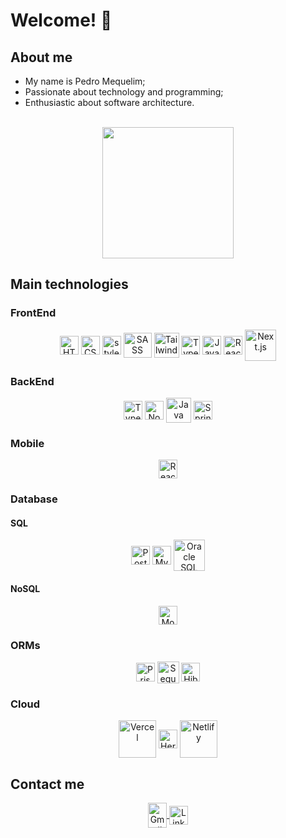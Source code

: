# Welcome! 👋

<div>
  <h2>About me</h2>
  <ul>
    <li>My name is Pedro Mequelim;</li>
  	<li>Passionate about technology and programming;</li>
  	<li>Enthusiastic about software architecture.</li>
  </ul>
</div>

<br>

<div align="center">
  <img height="210rem" src="https://github-readme-stats.vercel.app/api/top-langs/?username=phms02&layout=compact&langs_count=8&theme=algolia"/>
</div>

<div>
  <h2>Main technologies</h1>
  <h3>FrontEnd</h2>
  <div align="center">
    <img alt="HTML" height="30" width="30" align="center" src="https://cdn.jsdelivr.net/gh/devicons/devicon@latest/icons/html5/html5-original.svg" />
    <img alt="CSS" height="30" width="30" align="center" src="https://cdn.jsdelivr.net/gh/devicons/devicon@latest/icons/css3/css3-original.svg" />
    <img alt="styled-components" height="30" width="30" align="center" src="https://skillicons.dev/icons?i=styledcomponents" />
    <img alt="SASS" height="40" width="45" align="center" src="https://cdn.jsdelivr.net/gh/devicons/devicon@latest/icons/sass/sass-original.svg" />
    <img alt="Tailwind CSS" height="40" width="40" align="center" src="https://cdn.jsdelivr.net/gh/devicons/devicon@latest/icons/tailwindcss/tailwindcss-original.svg" />
    <img alt="TypeScript" height="30" width="30" align="center" src="https://cdn.jsdelivr.net/gh/devicons/devicon@latest/icons/typescript/typescript-original.svg" />
    <img alt="JavaScript" height="30" width="30" align="center" src="https://cdn.jsdelivr.net/gh/devicons/devicon@latest/icons/javascript/javascript-original.svg" />
    <img alt="React.js" height="30" width="30" align="center" src="https://cdn.jsdelivr.net/gh/devicons/devicon@latest/icons/react/react-original.svg" />
    <img alt="Next.js" height="50" width="50" align="center" src="https://cdn.jsdelivr.net/gh/devicons/devicon@latest/icons/nextjs/nextjs-original-wordmark.svg" />
    <!-- <img alt="Redux.js" height="30" width="30" align="center" src="https://cdn.jsdelivr.net/gh/devicons/devicon@latest/icons/redux/redux-original.svg" />
    <img alt="Vue.js" height="30" width="30" align="center" src="https://cdn.jsdelivr.net/gh/devicons/devicon@latest/icons/vuejs/vuejs-original.svg" />
    <img alt="Nuxt.js" height="30" width="30" align="center" src="https://cdn.jsdelivr.net/gh/devicons/devicon@latest/icons/nuxtjs/nuxtjs-original.svg" />
    <img alt="Vuetify" height="30" width="30" align="center" src="https://cdn.jsdelivr.net/gh/devicons/devicon@latest/icons/vuetify/vuetify-original.svg" />
    <img alt="Angular" height="40" width="40" align="center" src="https://cdn.jsdelivr.net/gh/devicons/devicon@latest/icons/angular/angular-original.svg" /> -->
  </div>
  <h3>BackEnd</h2>
  <div align="center">
    <img alt="TypeScript" height="30" width="30" align="center" src="https://cdn.jsdelivr.net/gh/devicons/devicon@latest/icons/typescript/typescript-original.svg" />
    <img alt="Node.js" height="30" width="30" align="center" src="https://cdn.jsdelivr.net/gh/devicons/devicon@latest/icons/nodejs/nodejs-original.svg" />
    <img alt="Java" height="40" width="40" align="center" src="https://cdn.jsdelivr.net/gh/devicons/devicon@latest/icons/java/java-original.svg" />
    <img alt="Spring Boot" height="30" width="30" align="center" src="https://cdn.jsdelivr.net/gh/devicons/devicon@latest/icons/spring/spring-original.svg" />
    <!-- <img alt="Dart" height="30" width="30" align="center" src="https://cdn.jsdelivr.net/gh/devicons/devicon@latest/icons/dart/dart-original.svg" />
    <img alt="Golang" height="40" width="40" align="center" src="https://cdn.jsdelivr.net/gh/devicons/devicon@latest/icons/go/go-original-wordmark.svg" />
    <img alt="C#" height="30" width="30" align="center" src="https://cdn.jsdelivr.net/gh/devicons/devicon@latest/icons/csharp/csharp-original.svg" />
    <img alt=".NET" height="35" width="35" align="center" src="https://cdn.jsdelivr.net/gh/devicons/devicon@latest/icons/dot-net/dot-net-original.svg" />
    <img alt=".NET Core" height="30" width="30" align="center" src="https://cdn.jsdelivr.net/gh/devicons/devicon@latest/icons/dotnetcore/dotnetcore-original.svg" /> -->
  </div>
  <h3>Mobile</h2>
  <div align="center">
    <img alt="React Native" height="30" width="30" align="center" src="https://cdn.jsdelivr.net/gh/devicons/devicon@latest/icons/react/react-original.svg" />
    <!-- <img alt="Flutter" height="30" width="30" align="center" src="https://cdn.jsdelivr.net/gh/devicons/devicon@latest/icons/flutter/flutter-original.svg" />
    <img alt="Kotlin" height="30" width="30" align="center" src="https://cdn.jsdelivr.net/gh/devicons/devicon@latest/icons/kotlin/kotlin-original.svg" />
    <img alt="Swift" height="30" width="30" align="center" src="https://cdn.jsdelivr.net/gh/devicons/devicon@latest/icons/swift/swift-original.svg" /> -->
  </div>
  <!-- <h3>API</h2>
  <div align="center">
    <img alt="GraphQL" height="30" width="30" align="center" src="https://cdn.jsdelivr.net/gh/devicons/devicon@latest/icons/graphql/graphql-plain.svg" />
  </div> -->
  <h3>Database</h2>
  <div>
    <h4>SQL</h3>
    <div align="center">
      <img alt="PostgreSQL" height="30" width="30" align="center" src="https://cdn.jsdelivr.net/gh/devicons/devicon@latest/icons/postgresql/postgresql-original.svg" />
      <img alt="MySQL" height="30" width="30" align="center" src="https://cdn.jsdelivr.net/gh/devicons/devicon@latest/icons/mysql/mysql-original.svg" />
      <img alt="Oracle SQL" height="50" width="50" align="center" src="https://cdn.jsdelivr.net/gh/devicons/devicon@latest/icons/oracle/oracle-original.svg" />
      <!-- <img alt="SQL Server" height="30" width="30" align="center" src="https://cdn.jsdelivr.net/gh/devicons/devicon@latest/icons/microsoftsqlserver/microsoftsqlserver-original.svg" /> -->
    </div>
    <h4>NoSQL</h3>
    <div align="center">
      <img alt="MongoDB" height="30" width="30" align="center" src="https://cdn.jsdelivr.net/gh/devicons/devicon@latest/icons/mongodb/mongodb-original.svg" />
      <!-- <img alt="Cassandra" height="35" width="35" align="center" src="https://cdn.jsdelivr.net/gh/devicons/devicon@latest/icons/cassandra/cassandra-original.svg" />
      <img alt="DynamoDB" height="30" width="30" align="center" src="https://skillicons.dev/icons?i=dynamodb" /> -->
    </div>
  </div>
  <h3>ORMs</h2>
  <div align="center">
    <img alt="Prisma" height="30" width="30" align="center" src="https://cdn.jsdelivr.net/gh/devicons/devicon@latest/icons/prisma/prisma-original.svg" />
    <img alt="Sequelize" height="35" width="35" align="center" src="https://cdn.jsdelivr.net/gh/devicons/devicon@latest/icons/sequelize/sequelize-original.svg" />
    <img alt="Hibernate" height="30" width="30" align="center" src="https://cdn.jsdelivr.net/gh/devicons/devicon@latest/icons/hibernate/hibernate-original.svg" />
  </div>
  <!-- <h3>Software Testing</h2>
  <div align="center">
    <img alt="Cypress" height="30" width="30" align="center" src="https://cdn.jsdelivr.net/gh/devicons/devicon@latest/icons/cypressio/cypressio-original.svg" />
    <img alt="Jest" height="30" width="30" align="center" src="https://cdn.jsdelivr.net/gh/devicons/devicon@latest/icons/jest/jest-plain.svg" />
    <img alt="JUnit" height="50" width="50" align="center" src="https://cdn.jsdelivr.net/gh/devicons/devicon@latest/icons/junit/junit-original-wordmark.svg" />
    <img alt="Selenium" height="30" width="30" align="center" src="https://cdn.jsdelivr.net/gh/devicons/devicon@latest/icons/selenium/selenium-original.svg" />
  </div> -->
  <h3>Cloud</h2>
  <div align="center">
    <!-- <img alt="AWS" height="35" width="35" align="center" src="https://cdn.jsdelivr.net/gh/devicons/devicon@latest/icons/amazonwebservices/amazonwebservices-original-wordmark.svg" />
    <img alt="Azure" height="30" width="30" align="center" src="https://cdn.jsdelivr.net/gh/devicons/devicon@latest/icons/azure/azure-original.svg" /> -->
    <img alt="Vercel" height="60" width="60" align="center" src="https://cdn.jsdelivr.net/gh/devicons/devicon@latest/icons/vercel/vercel-original-wordmark.svg" />
    <img alt="Heroku" height="30" width="30" align="center" src="https://cdn.jsdelivr.net/gh/devicons/devicon@latest/icons/heroku/heroku-original.svg" />
    <img alt="Netlify" height="60" width="60" align="center" src="https://cdn.jsdelivr.net/gh/devicons/devicon@latest/icons/netlify/netlify-original-wordmark.svg" />
  </div>
</div>

<h2>Contact me</h2>
<div align="center">
  <a href="mailto:pedromequelim@gmail.com">
    <img alt="Gmail" height="40" width="30" align="center" src="https://skillicons.dev/icons?i=gmail" />
  </a>
  <a href="https://www.linkedin.com/in/mequelim">
    <img alt="LinkedIn" height="30" width="30" align="center" src="https://skillicons.dev/icons?i=linkedin" />
  </a>
</div>

